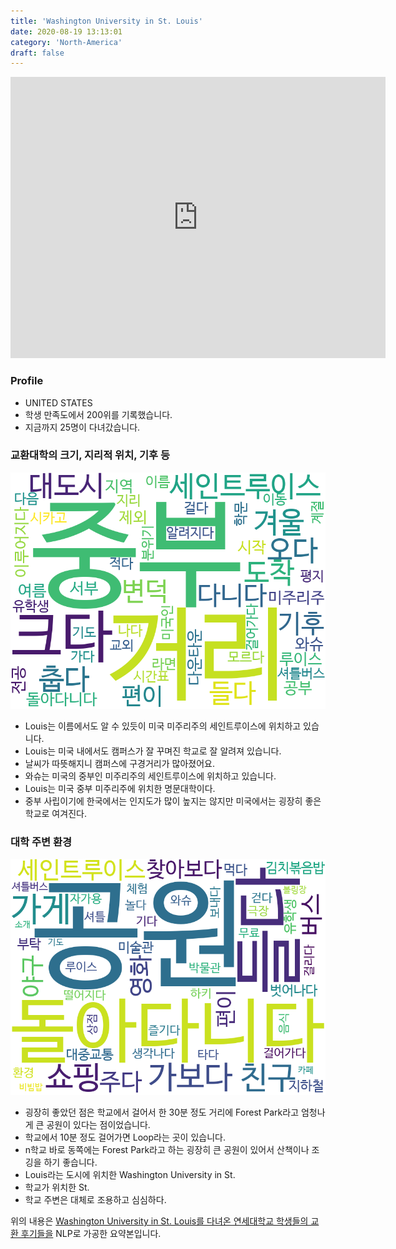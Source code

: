 ```yaml
---
title: 'Washington University in St. Louis'
date: 2020-08-19 13:13:01
category: 'North-America'
draft: false
---
```


<iframe
width="600"
height="450"
frameborder="0" style="border:0"
src="https://www.google.com/maps/embed/v1/place?key=AIzaSyC9e1AME-pVmWC4hBpFdu5S4dKzyepa3HQ&q=Washington+University+in+St.+Louis&center=38.6487895,-90.31079620000001&zoom=14" allowfullscreen>
</iframe>

### Profile

* UNITED STATES
* 학생 만족도에서 200위를 기록했습니다.
* 지금까지 25명이 다녀갔습니다. 

### 교환대학의 크기, 지리적 위치, 기후 등

![gen_info-WordCloud](../univ_wordclouds_okt/gen_info/US000264_gen_info_okt.png)

* Louis는 이름에서도 알 수 있듯이 미국 미주리주의 세인트루이스에 위치하고 있습니다.
* Louis는 미국 내에서도 캠퍼스가 잘 꾸며진 학교로 잘 알려져 있습니다.
* 날씨가 따뜻해지니 캠퍼스에 구경거리가 많아졌어요.
* 와슈는 미국의 중부인 미주리주의 세인트루이스에 위치하고 있습니다.
* Louis는 미국 중부 미주리주에 위치한 명문대학이다.
* 중부 사립이기에 한국에서는 인지도가 많이 높지는 않지만 미국에서는 굉장히 좋은 학교로 여겨진다.


### 대학 주변 환경

![env_info-WordCloud](../univ_wordclouds_okt/env_info/US000264_env_info_okt.png)

* 굉장히 좋았던 점은 학교에서 걸어서 한 30분 정도 거리에 Forest Park라고 엄청나게 큰 공원이 있다는 점이었습니다.
* 학교에서 10분 정도 걸어가면 Loop라는 곳이 있습니다.
* n학교 바로 동쪽에는 Forest Park라고 하는 굉장히 큰 공원이 있어서 산책이나 조깅을 하기 좋습니다.
* Louis라는 도시에 위치한 Washington University in St.
* 학교가 위치한 St.
* 학교 주변은 대체로 조용하고 심심하다.


위의 내용은 [Washington University in St. Louis를 다녀온 연세대학교 학생들의 교환 후기들을](http://oia.yonsei.ac.kr/partner/expReport.asp?ucode=US000264&bgbn=A) NLP로 가공한 요약본입니다. 
